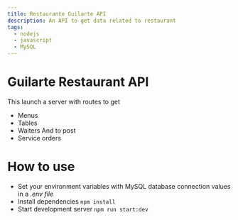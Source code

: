 ```yaml
---
title: Restaurante Guilarte API
description: An API to get data related to restaurant
tags:
  - nodejs
  - javascript
  - MySQL
---
```


# Guilarte Restaurant API

This launch a server with routes to get
  - Menus
  - Tables
  - Waiters
And to post
  - Service orders

# How to use

- Set your environment variables with MySQL database connection values in a *.env file*
- Install dependencies `npm install`
- Start development server `npm run start:dev`
